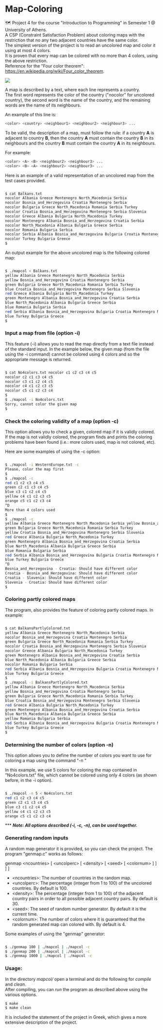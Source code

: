 # Map-Coloring
:world_map: Project 4 for the course "Introduction to Programming" in Semester 1 @ University of Athens.     
A CSP (Constraint Satisfaction Problem) about coloring maps with the restriction that no any two adjacent countries have the same color.  
The simplest version of the project is to read an uncolored map and color it using at most 4 colors.  
It is proven that every map can be colored with no more than 4 colors, using the above restriction.   
Reference for the "Four color theorem": https://en.wikipedia.org/wiki/Four_color_theorem.  

<img src = https://upload.wikimedia.org/wikipedia/commons/0/0a/Four_color_world_map.svg> 

A map is described by a text, where each line represents a country.  
The first word represents the color of the country ("nocolor" for uncolored country), the second word is the name of the country, and the remaining words are the name of its neighbours.

An example of this line is:  

``` bash
<color> <country> <neighbour1> <neighbour2> <neighbour3> ...
```

To be valid, the description of a map, must follow the rule: if a country **A** is adjacent to country **B**, 
then the country **A** must contain the country **B** in its neighbours and the country **B** must contain the country **A** in its neighbours. 

For example:

``` bash
<color> <A> <B> <neighbour2> <neighbour3> ...
<color> <B> <A> <neighbour2> <neighbour3> ...

```

Here is an example of a valid representation of an uncolored map from the test cases provided.

``` bash

$ cat Balkans.txt
nocolor Albania Greece Montenegro North_Macedonia Serbia
nocolor Bosnia_and_Herzegovina Croatia Montenegro Serbia
nocolor Bulgaria Greece North_Macedonia Romania Serbia Turkey
nocolor Croatia Bosnia_and_Herzegovina Montenegro Serbia Slovenia
nocolor Greece Albania Bulgaria North_Macedonia Turkey
nocolor Montenegro Albania Bosnia_and_Herzegovina Croatia Serbia
nocolor North_Macedonia Albania Bulgaria Greece Serbia
nocolor Romania Bulgaria Serbia
nocolor Serbia Albania Bosnia_and_Herzegovina Bulgaria Croatia Montenegro North_Macedonia Romania nocolor Slovenia Croatia
nocolor Turkey Bulgaria Greece
$

```

An output example for the above uncolored map is the following colored map:

``` bash

$ ./mapcol < Balkans.txt
yellow Albania Greece Montenegro North_Macedonia Serbia
yellow Bosnia_and_Herzegovina Croatia Montenegro Serbia
green Bulgaria Greece North_Macedonia Romania Serbia Turkey
blue Croatia Bosnia_and_Herzegovina Montenegro Serbia Slovenia
red Greece Albania Bulgaria North_Macedonia Turkey
green Montenegro Albania Bosnia_and_Herzegovina Croatia Serbia
blue North_Macedonia Albania Bulgaria Greece Serbia
blue Romania Bulgaria Serbia
red Serbia Albania Bosnia_and_Herzegovina Bulgaria Croatia Montenegro North_Macedonia Romania yellow Slovenia Croatia
blue Turkey Bulgaria Greece
$

```
  

### Input a map from file (option -i)

This feature (-i) allows you to read the map directly from a text file instead of the standard input.
In the example below, the given map (from the file using the -i command) cannot be colored using 4 colors and so the appropriate message is returned.

``` bash

$ cat No4colors.txt nocolor c1 c2 c3 c4 c5
nocolor c2 c1 c3 c4 c5
nocolor c3 c1 c2 c4 c5
nocolor c4 c1 c2 c3 c5
nocolor c5 c1 c2 c3 c4
$
$ ./mapcol -i No4colors.txt 
Sorry, cannot color the given map 
$

```


### Check the coloring validity of a map (option -c) ###

This option allows you to check a given, colored map if it is validly colored. If the map is not validly colored, the program finds and prints the coloring problems have been found (i.e.: more colors used, map is not colored, etc).

Here are some examples of using the -c option:

``` bash

$ ./mapcol -i WesternEurope.txt -c
Please, color the map first
$
$ ./mapcol -c
red c1 c2 c3 c4 c5
green c2 c1 c3 c4 c5
blue c3 c1 c2 c4 c5
yellow c4 c1 c2 c3 c5
orange c5 c1 c2 c3 c4
^D
More than 4 colors used
$
$ ./mapcol -c
yellow Albania Greece Montenegro North_Macedonia Serbia yellow Bosnia_and_Herzegovina Croatia Montenegro Serbia
green Bulgaria Greece North_Macedonia Romania Serbia Turkey
yellow Croatia Bosnia_and_Herzegovina Montenegro Serbia Slovenia
red Greece Albania Bulgaria North_Macedonia Turkey
green Montenegro Albania Bosnia_and_Herzegovina Croatia Serbia
blue North_Macedonia Albania Bulgaria Greece Serbia
blue Romania Bulgaria Serbia
red Serbia Albania Bosnia_and_Herzegovina Bulgaria Croatia Montenegro North_Macedonia Romania yellow Slovenia Croatia
blue Turkey Bulgaria Greece
^D
Bosnia_and_Herzegovina - Croatia: Should have different color
Croatia - Bosnia_and_Herzegovina: Should have different color
Croatia - Slovenia: Should have different color
Slovenia - Croatia: Should have different color
$

```


### Coloring partly colored maps ###

The program, also provides the feature of coloring partly colored maps.
In example:

``` bash

$ cat BalkansPartlyColored.txt
yellow Albania Greece Montenegro North_Macedonia Serbia
nocolor Bosnia_and_Herzegovina Croatia Montenegro Serbia
green Bulgaria Greece North_Macedonia Romania Serbia Turkey
nocolor Croatia Bosnia_and_Herzegovina Montenegro Serbia Slovenia
nocolor Greece Albania Bulgaria North_Macedonia Turkey
green Montenegro Albania Bosnia_and_Herzegovina Croatia Serbia
blue North_Macedonia Albania Bulgaria Greece Serbia
nocolor Romania Bulgaria Serbia
red Serbia Albania Bosnia_and_Herzegovina Bulgaria Croatia Montenegro North_Macedonia Romania nocolor Slovenia Croatia
blue Turkey Bulgaria Greece
$
$ ./mapcol -i BalkansPartlyColored.txt
yellow Albania Greece Montenegro North_Macedonia Serbia
yellow Bosnia_and_Herzegovina Croatia Montenegro Serbia
green Bulgaria Greece North_Macedonia Romania Serbia Turkey
blue Croatia Bosnia_and_Herzegovina Montenegro Serbia Slovenia
red Greece Albania Bulgaria North_Macedonia Turkey
green Montenegro Albania Bosnia_and_Herzegovina Croatia Serbia
blue North_Macedonia Albania Bulgaria Greece Serbia
yellow Romania Bulgaria Serbia
red Serbia Albania Bosnia_and_Herzegovina Bulgaria Croatia Montenegro North_Macedonia Romania red Slovenia Croatia
blue Turkey Bulgaria Greece
$

```

### Determining the number of colors (option -n) ###

This option allows you to define the number of colors you want to use for coloring a map using the command "-n <colornum>"

In this example, we use 5 colors for coloring the map contained in "No4colors.txt" file, which cannot be colored using only 4 colors (as shown before, in the -i option).

``` bash

$ ./mapcol -n 5 < No4colors.txt
red c1 c2 c3 c4 c5
green c2 c1 c3 c4 c5
blue c3 c1 c2 c4 c5
yellow c4 c1 c2 c3 c5
orange c5 c1 c2 c3 c4

```

\*** ***Note: All options described (-i, -c, -n), can be used together.***

### Generating random inputs ###

A random map generator it is provided, so you can check the project. The program "genmap.c" works as follows:

genmap &lt;ncountries> \[ &lt;uncolperc> \[ &lt;density> \[ &lt;seed> \[ &lt;colornum> ] ] ] ]

* &lt;ncountries>: The number of countries in the random map.
* &lt;uncolperc>: The percentage (integer from 1 to 100) of the uncolored countries. By default is 100.
* &lt;density>: The percentage (integer from 1 to 100) of the adjacent country pairs in order to all possible adjacent country pairs. By default is 30.
* &lt;seed>: The seed of random number generator. By default it is the current time.
* &lt;colornum>: The number of colors where it is guaranteed that the random generated map can colored with. By default is 4.

Some examples of using the "genmap" generator:

``` bash

$ ./genmap 100 | ./mapcol | ./mapcol -c
$ ./genmap 200 | ./mapcol | ./mapcol -c
$ ./genmap 1000 | ./mapcol | ./mapcol -c 

```

### Usage:

In the directory _mapcol/_ open a terminal and do the following for _compile_ and _clean_.  
After compiling, you can _run_ the program as described above using the various options. 

``` bash
$ make
$ make clean 
```

It is included the statement of the project in Greek, which gives a more extensive description of the project.
